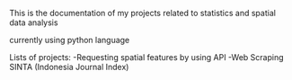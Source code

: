This is the documentation of my projects related to statistics and spatial data analysis

currently using python language

Lists of projects:
-Requesting spatial features by using API
-Web Scraping SINTA (Indonesia Journal Index)
